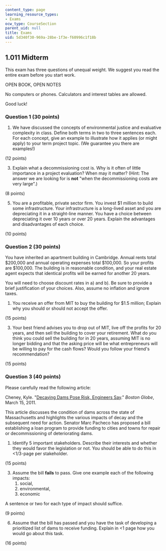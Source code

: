 ```yaml
---
content_type: page
learning_resource_types:
- Exams
ocw_type: CourseSection
parent_uid: null
title: Exams
uid: 5d340f30-969a-28be-1f3e-f60996c1f18b
---
```


1.011 Midterm
-------------

This exam has three questions of unequal weight. We suggest you read the entire exam before you start work.

OPEN BOOK, OPEN NOTES

No computers or phones. Calculators and interest tables are allowed.

Good luck!

### Question 1 (30 points)

1.  We have discussed the concepts of environmental justice and evaluative complexity in class. Define both terms in two to three sentences each. For each concept, give an example to illustrate how it applies (or might apply) to your term project topic. (We guarantee you there are examples!)

(12 points)

3.  Explain what a decommissioning cost is. Why is it often of little importance in a project evaluation? When may it matter? (Hint: The answer we are looking for is **not** "when the decommissioning costs are very large".)

(8 points)

5.  You are a profitable, private sector firm. You invest $1 million to build some infrastructure. Your infrastructure is a long-lived asset and you are depreciating it in a straight-line manner. You have a choice between depreciating it over 10 years or over 20 years. Explain the advantages and disadvantages of each choice.

(10 points)

### Question 2 (30 points)

You have inherited an apartment building in Cambridge. Annual rents total $200,000 and annual operating expenses total $100,000. So your profits are $100,000. The building is in reasonable condition, and your real estate agent expects that identical profits will be earned for another 20 years.

You will need to choose discount rates in a) and b). Be sure to provide a brief justification of your choices. Also, assume no inflation and ignore taxes.

1.  You receive an offer from MIT to buy the building for $1.5 million; Explain why you should or should not accept the offer.

(15 points)

3.  Your best friend advises you to drop out of MIT, live off the profits for 20 years, and then sell the building to cover your retirement. What do you think you could sell the building for in 20 years, assuming MIT is no longer bidding and that the asking price will be what entrepreneurs will be willing to pay for the cash flows? Would you follow your friend's recommendation?

(15 points)

### Question 3 (40 points)

Please carefully read the following article:

Cheney, Kyle. "[Decaying Dams Pose Risk, Engineers Say](http://www.boston.com/lifestyle/green/articles/2011/03/15/decaying_dams_pose_risk_engineers_say/)." _Boston Globe_, March 15, 2011.

This article discusses the condition of dams across the state of Massachusetts and highlights the various impacts of decay and the subsequent need for action. Senator Marc Pacheco has proposed a bill establishing a loan program to provide funding to cities and towns for repair or decommissioning of deteriorating dams.

1.  Identify 5 important stakeholders. Describe their interests and whether they would favor the legislation or not. You should be able to do this in \<1/3-page per stakeholder.

(15 points)

3.  Assume the bill **fails** to pass. Give one example each of the following impacts:
    1.  social,
    2.  environmental,
    3.  economic

A sentence or two for each type of impact should suffice.

(9 points)

6.  Assume that the bill has passed and you have the task of developing a prioritized list of dams to receive funding. Explain in \<1 page how you would go about this task.

(16 points)